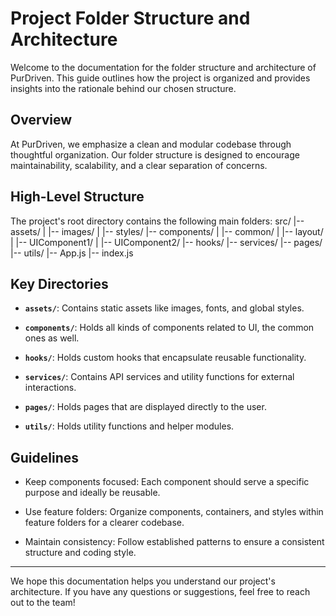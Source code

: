 # Project Folder Structure and Architecture

Welcome to the documentation for the folder structure and architecture of PurDriven. This guide outlines how the project is organized and provides insights into the rationale behind our chosen structure.

## Overview

At PurDriven, we emphasize a clean and modular codebase through thoughtful organization. Our folder structure is designed to encourage maintainability, scalability, and a clear separation of concerns.

## High-Level Structure

The project's root directory contains the following main folders:
src/
|-- assets/
|   |-- images/
|   |-- styles/
|-- components/
|   |-- common/
|   |-- layout/
|   |-- UIComponent1/
|   |-- UIComponent2/
|-- hooks/
|-- services/
|-- pages/
|-- utils/
|-- App.js
|-- index.js


## Key Directories

- **`assets/`**: Contains static assets like images, fonts, and global styles.

- **`components/`**: Holds all kinds of components related to UI, the common ones as well.

- **`hooks/`**: Holds custom hooks that encapsulate reusable functionality.

- **`services/`**: Contains API services and utility functions for external interactions.

- **`pages/`**: Holds pages that are displayed directly to the user.

- **`utils/`**: Holds utility functions and helper modules.


## Guidelines

- Keep components focused: Each component should serve a specific purpose and ideally be reusable.

- Use feature folders: Organize components, containers, and styles within feature folders for a clearer codebase.

- Maintain consistency: Follow established patterns to ensure a consistent structure and coding style.

---

We hope this documentation helps you understand our project's architecture. If you have any questions or suggestions, feel free to reach out to the team!


